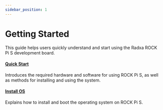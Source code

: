 ```yaml
---
sidebar_position: 1
---
```


# Getting Started

This guide helps users quickly understand and start using the Radxa ROCK Pi S development board.

#### [Quick Start](/rockpi/rockpis/getting-started/quickly-start)

Introduces the required hardware and software for using ROCK Pi S, as well as methods for installing and using the system.

#### [Install OS](/rockpi/rockpis/getting-started/install-os)

Explains how to install and boot the operating system on ROCK Pi S.